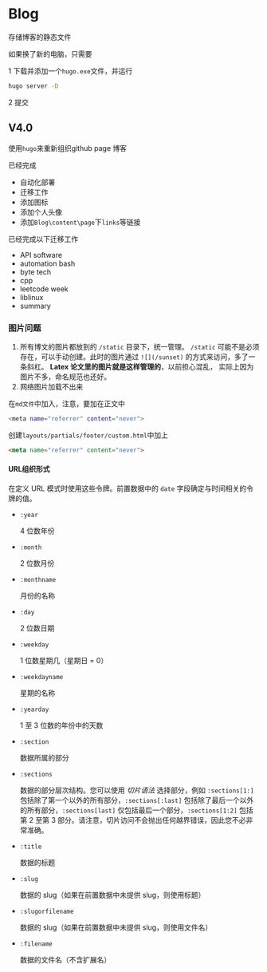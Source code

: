 # Blog
存储博客的静态文件

如果换了新的电脑，只需要

1 下载并添加一个`hugo.exe`文件，并运行

```bash
hugo server -D
```

2 提交



## V4.0

使用`hugo`来重新组织github page 博客

已经完成

- 自动化部署
- 迁移工作
- 添加图标
- 添加个人头像
- 添加`Blog\content\page`下`links`等链接





已经完成以下迁移工作

- API software
- automation bash 
- byte tech
- cpp
- leetcode week 
- liblinux
- summary





### 图片问题

1. 所有博文的图片都放到的 `/static` 目录下，统一管理。 `/static` 可能不是必须存在，可以手动创建。此时的图片通过 `![](/sunset)` 的方式来访问，多了一条斜杠。 **Latex 论文里的图片就是这样管理的**，以前担心混乱， 实际上因为图片不多，命名规范也还好。
2. 网络图片加载不出来

在`md文件`中加入，注意，要加在正文中

```bash
<meta name="referrer" content="never">
```



创建`layouts/partials/footer/custom.html`中加上

```html
<meta name="referrer" content="never">
```





#### URL组织形式

在定义 URL 模式时使用这些令牌。前置数据中的 `date` 字段确定与时间相关的令牌的值。

- `:year`

    4 位数年份

- `:month`

    2 位数月份

- `:monthname`

    月份的名称

- `:day`

    2 位数日期

- `:weekday`

    1 位数星期几（星期日 = 0）

- `:weekdayname`

    星期的名称

- `:yearday`

    1 至 3 位数的年份中的天数

- `:section`

    数据所属的部分

- `:sections`

    数据的部分层次结构。您可以使用 *切片语法* 选择部分，例如 `:sections[1:]` 包括除了第一个以外的所有部分，`:sections[:last]` 包括除了最后一个以外的所有部分，`:sections[last]` 仅包括最后一个部分，`:sections[1:2]` 包括第 2 至第 3 部分。请注意，切片访问不会抛出任何越界错误，因此您不必非常准确。

- `:title`

    数据的标题

- `:slug`

    数据的 slug（如果在前置数据中未提供 slug，则使用标题）

- `:slugorfilename`

    数据的 slug（如果在前置数据中未提供 slug，则使用文件名）

- `:filename`

    数据的文件名（不含扩展名）
